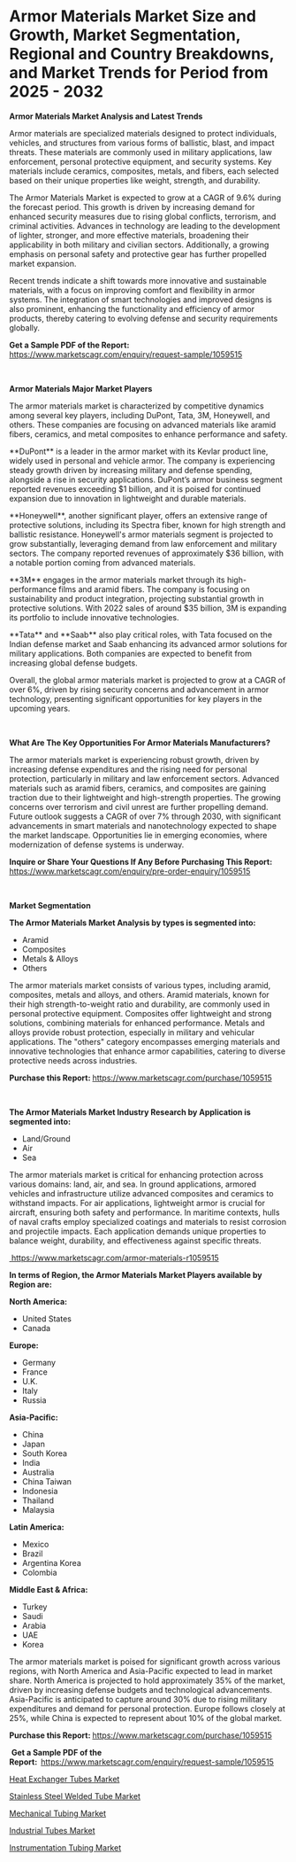 <p><h1>Armor Materials Market Size and Growth, Market Segmentation, Regional and Country Breakdowns, and Market Trends for Period from 2025 -  2032</h1></p><p><strong>Armor Materials Market Analysis and Latest Trends</strong></p>
<p><p>Armor materials are specialized materials designed to protect individuals, vehicles, and structures from various forms of ballistic, blast, and impact threats. These materials are commonly used in military applications, law enforcement, personal protective equipment, and security systems. Key materials include ceramics, composites, metals, and fibers, each selected based on their unique properties like weight, strength, and durability.</p><p>The Armor Materials Market is expected to grow at a CAGR of 9.6% during the forecast period. This growth is driven by increasing demand for enhanced security measures due to rising global conflicts, terrorism, and criminal activities. Advances in technology are leading to the development of lighter, stronger, and more effective materials, broadening their applicability in both military and civilian sectors. Additionally, a growing emphasis on personal safety and protective gear has further propelled market expansion.</p><p>Recent trends indicate a shift towards more innovative and sustainable materials, with a focus on improving comfort and flexibility in armor systems. The integration of smart technologies and improved designs is also prominent, enhancing the functionality and efficiency of armor products, thereby catering to evolving defense and security requirements globally.</p></p>
<p><strong>Get a Sample PDF of the Report:&nbsp;</strong> <a href="https://www.marketscagr.com/enquiry/request-sample/1059515?utm_campaign=1905&utm_medium=2&utm_source=Github&utm_content=ia&utm_term=31032025&utm_id=armor-materials">https://www.marketscagr.com/enquiry/request-sample/1059515</a></p>
<p>&nbsp;</p>
<p><strong>Armor Materials Major Market Players</strong></p>
<p><p>The armor materials market is characterized by competitive dynamics among several key players, including DuPont, Tata, 3M, Honeywell, and others. These companies are focusing on advanced materials like aramid fibers, ceramics, and metal composites to enhance performance and safety.</p><p>**DuPont** is a leader in the armor market with its Kevlar product line, widely used in personal and vehicle armor. The company is experiencing steady growth driven by increasing military and defense spending, alongside a rise in security applications. DuPont’s armor business segment reported revenues exceeding $1 billion, and it is poised for continued expansion due to innovation in lightweight and durable materials.</p><p>**Honeywell**, another significant player, offers an extensive range of protective solutions, including its Spectra fiber, known for high strength and ballistic resistance. Honeywell's armor materials segment is projected to grow substantially, leveraging demand from law enforcement and military sectors. The company reported revenues of approximately $36 billion, with a notable portion coming from advanced materials.</p><p>**3M** engages in the armor materials market through its high-performance films and aramid fibers. The company is focusing on sustainability and product integration, projecting substantial growth in protective solutions. With 2022 sales of around $35 billion, 3M is expanding its portfolio to include innovative technologies.</p><p>**Tata** and **Saab** also play critical roles, with Tata focused on the Indian defense market and Saab enhancing its advanced armor solutions for military applications. Both companies are expected to benefit from increasing global defense budgets.</p><p>Overall, the global armor materials market is projected to grow at a CAGR of over 6%, driven by rising security concerns and advancement in armor technology, presenting significant opportunities for key players in the upcoming years.</p></p>
<p>&nbsp;</p>
<p><strong>What Are The Key Opportunities For Armor Materials Manufacturers?</strong></p>
<p><p>The armor materials market is experiencing robust growth, driven by increasing defense expenditures and the rising need for personal protection, particularly in military and law enforcement sectors. Advanced materials such as aramid fibers, ceramics, and composites are gaining traction due to their lightweight and high-strength properties. The growing concerns over terrorism and civil unrest are further propelling demand. Future outlook suggests a CAGR of over 7% through 2030, with significant advancements in smart materials and nanotechnology expected to shape the market landscape. Opportunities lie in emerging economies, where modernization of defense systems is underway.</p></p>
<p><strong>Inquire or Share Your Questions If Any Before Purchasing This Report:</strong> <a href="https://www.marketscagr.com/enquiry/pre-order-enquiry/1059515?utm_campaign=1905&utm_medium=2&utm_source=Github&utm_content=ia&utm_term=31032025&utm_id=armor-materials">https://www.marketscagr.com/enquiry/pre-order-enquiry/1059515</a></p>
<p>&nbsp;</p>
<p><strong>Market Segmentation</strong></p>
<p><strong>The Armor Materials Market Analysis by types is segmented into:</strong></p>
<p><ul><li>Aramid</li><li>Composites</li><li>Metals & Alloys</li><li>Others</li></ul></p>
<p><p>The armor materials market consists of various types, including aramid, composites, metals and alloys, and others. Aramid materials, known for their high strength-to-weight ratio and durability, are commonly used in personal protective equipment. Composites offer lightweight and strong solutions, combining materials for enhanced performance. Metals and alloys provide robust protection, especially in military and vehicular applications. The "others" category encompasses emerging materials and innovative technologies that enhance armor capabilities, catering to diverse protective needs across industries.</p></p>
<p><strong>Purchase this Report:&nbsp;</strong><a href="https://www.marketscagr.com/purchase/1059515?utm_campaign=1905&utm_medium=2&utm_source=Github&utm_content=ia&utm_term=31032025&utm_id=armor-materials">https://www.marketscagr.com/purchase/1059515</a></p>
<p>&nbsp;</p>
<p><strong>The Armor Materials Market Industry Research by Application is segmented into:</strong></p>
<p><ul><li>Land/Ground</li><li>Air</li><li>Sea</li></ul></p>
<p><p>The armor materials market is critical for enhancing protection across various domains: land, air, and sea. In ground applications, armored vehicles and infrastructure utilize advanced composites and ceramics to withstand impacts. For air applications, lightweight armor is crucial for aircraft, ensuring both safety and performance. In maritime contexts, hulls of naval crafts employ specialized coatings and materials to resist corrosion and projectile impacts. Each application demands unique properties to balance weight, durability, and effectiveness against specific threats.</p></p>
<p><a href="https://www.marketscagr.com/armor-materials-r1059515?utm_campaign=1905&utm_medium=2&utm_source=Github&utm_content=ia&utm_term=31032025&utm_id=armor-materials">&nbsp;https://www.marketscagr.com/armor-materials-r1059515</a></p>
<p><strong>In terms of Region, the Armor Materials Market Players available by Region are:</strong></p>
<p>
    <p> <strong> North America: </strong>
        <ul>
            <li>United States</li>
            <li>Canada</li>
        </ul>
        </p> 
    <p> <strong> Europe: </strong>
        <ul>
            <li>Germany</li>
            <li>France</li>
            <li>U.K.</li>
            <li>Italy</li>
            <li>Russia</li>
        </ul>
        </p> 
    <p> <strong> Asia-Pacific: </strong>
        <ul>
            <li>China</li>
            <li>Japan</li>
            <li>South Korea</li>
            <li>India</li>
            <li>Australia</li>
            <li>China Taiwan</li>
            <li>Indonesia</li>
            <li>Thailand</li>
            <li>Malaysia</li>
        </ul>
        </p> 
    <p> <strong> Latin America: </strong>
        <ul>
            <li>Mexico</li>
            <li>Brazil</li>
            <li>Argentina Korea</li>
            <li>Colombia</li>
        </ul>
        </p> 
    <p> <strong> Middle East & Africa: </strong>
        <ul>
            <li>Turkey</li>
            <li>Saudi</li>
            <li>Arabia</li>
            <li>UAE</li>
            <li>Korea</li>
        </ul>
    </p>
    </p>
<p><p>The armor materials market is poised for significant growth across various regions, with North America and Asia-Pacific expected to lead in market share. North America is projected to hold approximately 35% of the market, driven by increasing defense budgets and technological advancements. Asia-Pacific is anticipated to capture around 30% due to rising military expenditures and demand for personal protection. Europe follows closely at 25%, while China is expected to represent about 10% of the global market.</p></p>
<p><strong>Purchase this Report: </strong><a href="https://www.marketscagr.com/purchase/1059515?utm_campaign=1905&utm_medium=2&utm_source=Github&utm_content=ia&utm_term=31032025&utm_id=armor-materials">https://www.marketscagr.com/purchase/1059515</a></p>
<p>&nbsp;<strong>Get a Sample PDF of the Report:&nbsp;&nbsp;</strong><a href="https://www.marketscagr.com/enquiry/request-sample/1059515?utm_campaign=1905&utm_medium=2&utm_source=Github&utm_content=ia&utm_term=31032025&utm_id=armor-materials">https://www.marketscagr.com/enquiry/request-sample/1059515</a></p>
<p><strong></strong></p>
<p><p><a href="https://github.com/damjiederyd/Market-Research-Report-List-1/blob/main/heat-exchanger-tubes-market.md?utm_campaign=1905&utm_medium=2&utm_source=Github&utm_content=ia&utm_term=31032025&utm_id=armor-materials">Heat Exchanger Tubes Market</a></p><p><a href="https://github.com/waldarolka1j/Market-Research-Report-List-1/blob/main/stainless-steel-welded-tube-market.md?utm_campaign=1905&utm_medium=2&utm_source=Github&utm_content=ia&utm_term=31032025&utm_id=armor-materials">Stainless Steel Welded Tube Market</a></p><p><a href="https://github.com/dekamrapinq1/Market-Research-Report-List-1/blob/main/mechanical-tubing-market.md?utm_campaign=1905&utm_medium=2&utm_source=Github&utm_content=ia&utm_term=31032025&utm_id=armor-materials">Mechanical Tubing Market</a></p><p><a href="https://github.com/spineamosa0e/Market-Research-Report-List-1/blob/main/industrial-tubes-market.md?utm_campaign=1905&utm_medium=2&utm_source=Github&utm_content=ia&utm_term=31032025&utm_id=armor-materials">Industrial Tubes Market</a></p><p><a href="https://github.com/maaniwilka9y/Market-Research-Report-List-1/blob/main/instrumentation-tubing-market.md?utm_campaign=1905&utm_medium=2&utm_source=Github&utm_content=ia&utm_term=31032025&utm_id=armor-materials">Instrumentation Tubing Market</a></p></p>